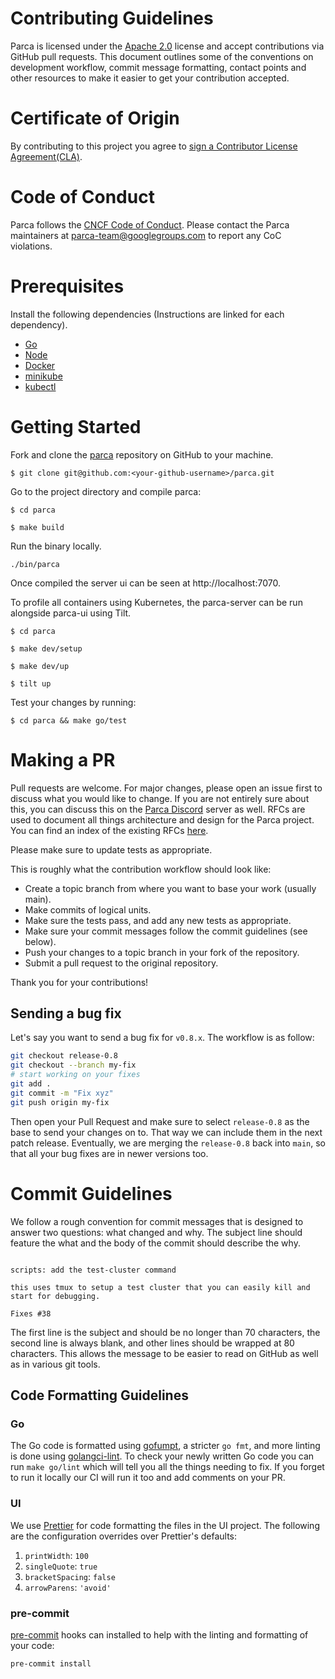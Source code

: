 # Contributing Guidelines

Parca is licensed under the [Apache 2.0](https://www.apache.org/licenses/LICENSE-2.0) license and accept contributions via GitHub pull requests. This document outlines some of the conventions on development workflow, commit message formatting, contact points and other resources to make it easier to get your contribution accepted.

# Certificate of Origin

By contributing to this project you agree to [sign a Contributor License Agreement(CLA)](https://cla-assistant.io/parca-dev/parca).

# Code of Conduct

Parca follows the [CNCF Code of Conduct](https://github.com/cncf/foundation/blob/master/code-of-conduct.md). Please contact the Parca maintainers at parca-team@googlegroups.com to report any CoC violations.

# Prerequisites

Install the following dependencies (Instructions are linked for each dependency).

- [Go](https://golang.org/doc/install)
- [Node](https://nodejs.org/en/download/)
- [Docker](https://docs.docker.com/engine/install/)
- [minikube](https://v1-18.docs.kubernetes.io/docs/tasks/tools/install-minikube/)
- [kubectl](https://v1-18.docs.kubernetes.io/docs/tasks/tools/install-kubectl/)

# Getting Started

Fork and clone the [parca](https://github.com/parca-dev/parca) repository on GitHub to your machine.

```
$ git clone git@github.com:<your-github-username>/parca.git

```

Go to the project directory and compile parca:

```
$ cd parca

$ make build
```

Run the binary locally.

```
./bin/parca
```

Once compiled the server ui can be seen at http://localhost:7070.

To profile all containers using Kubernetes, the parca-server can be run alongside parca-ui using Tilt.

```
$ cd parca

$ make dev/setup

$ make dev/up

$ tilt up
```

Test your changes by running:

```
$ cd parca && make go/test
```

<!--
TODO:
    # add Once you are done, you can close the kvm instances by using make dev/down

    #Internals
        ## Code Structure
-->

# Making a PR

Pull requests are welcome. For major changes, please open an issue first to discuss what you would like to change. If you are not entirely sure about this, you can discuss this on the [Parca Discord](https://discord.gg/ZgUpYgpzXy) server as well. RFCs are used to document all things architecture and design for the Parca project. You can find an index of the existing RFCs [here](https://docs.google.com/document/d/171XgH4l_gxvGnETVKQBddo75jQz5aTSDOqO0EZ7LLqE/edit?usp=share_link).

Please make sure to update tests as appropriate.

This is roughly what the contribution workflow should look like:

- Create a topic branch from where you want to base your work (usually main).
- Make commits of logical units.
- Make sure the tests pass, and add any new tests as appropriate.
- Make sure your commit messages follow the commit guidelines (see below).
- Push your changes to a topic branch in your fork of the repository.
- Submit a pull request to the original repository.

Thank you for your contributions!

## Sending a bug fix

Let's say you want to send a bug fix for `v0.8.x`. The workflow is as follow:

```bash
git checkout release-0.8
git checkout --branch my-fix
# start working on your fixes
git add .
git commit -m "Fix xyz"
git push origin my-fix
```

Then open your Pull Request and make sure to select `release-0.8` as the base to send your changes on to.
That way we can include them in the next patch release.
Eventually, we are merging the `release-0.8` back into `main`, so that all your bug fixes are in newer versions too.

# Commit Guidelines

We follow a rough convention for commit messages that is designed to answer two
questions: what changed and why. The subject line should feature the what and
the body of the commit should describe the why.

```

scripts: add the test-cluster command

this uses tmux to setup a test cluster that you can easily kill and
start for debugging.

Fixes #38

```

The first line is the subject and should be no longer than 70 characters, the second line is always blank, and other lines should be wrapped at 80 characters. This allows the message to be easier to read on GitHub as well as in various git tools.

## Code Formatting Guidelines

### Go

The Go code is formatted using [gofumpt](https://github.com/mvdan/gofumpt), a stricter `go fmt`, and more linting is done using [golangci-lint](https://golangci-lint.run/).
To check your newly written Go code you can run `make go/lint` which will tell you all the things needing to fix. If you forget to run it locally our CI will run it too and add comments on your PR.

### UI

We use [Prettier](https://prettier.io/docs/en/options.html) for code formatting the files in the UI project. The following are the configuration overrides over Prettier's defaults:

1. `printWidth`: `100`
2. `singleQuote`: `true`
3. `bracketSpacing`: `false`
4. `arrowParens`: `'avoid'`

### pre-commit

[pre-commit](https://pre-commit.com) hooks can installed to help with the linting and formatting of your code:

```
pre-commit install
```
